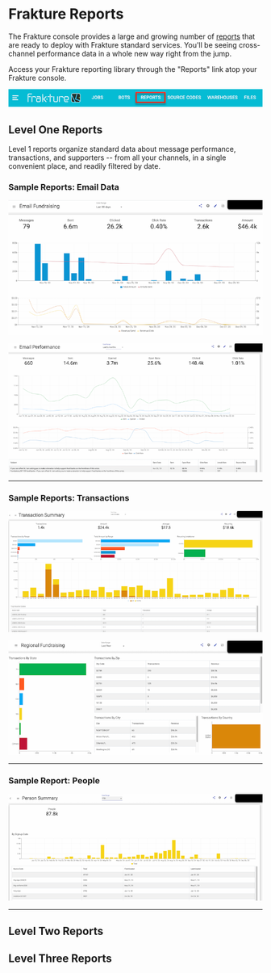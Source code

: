 # Frakture Reports

The Frakture console provides a large and growing number of [reports](reports/reports_intro) that are ready to deploy with Frakture standard services. You'll be seeing cross-channel performance data in a whole new way right from the jump.

Access your Frakture reporting library through the "Reports" link atop your Frakture console.

![Reports navigation in Frakture console](frakture_console_reports.png)

## Level One Reports

Level 1 reports organize standard data about message performance, transactions, and supporters -- from all your channels, in a single convenient place, and readily filtered by date.

### Sample Reports: Email Data
![Sample Report: Email Fundraising](report_sample_email_fundraising.png)

![Sample Report: Email Performance](report_sample_email_performance.png)

-----

### Sample Reports: Transactions
![Sample Report: Transactions](report_sample_transactions.png)

![Sample Report: Regional Fundraising](report_sample_transactions_regional.png)

-----

### Sample Report: People
![Sample Report: People](report_sample_people.png)

-----

## Level Two Reports



## Level Three Reports
